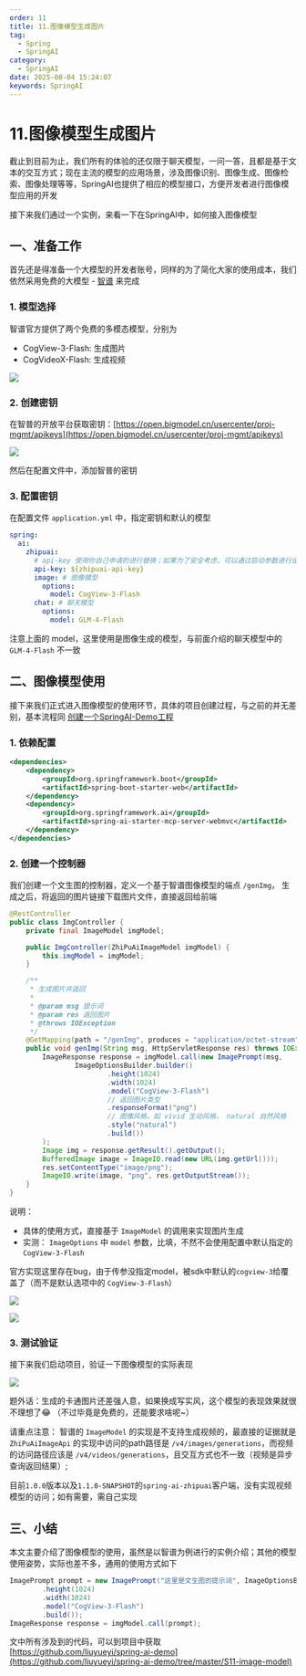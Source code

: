 ```yaml
---
order: 11
title: 11.图像模型生成图片
tag:
  - Spring
  - SpringAI
category:
  - SpringAI
date: 2025-08-04 15:24:07
keywords: SpringAI
---
```


# 11.图像模型生成图片

截止到目前为止，我们所有的体验的还仅限于聊天模型，一问一答，且都是基于文本的交互方式；现在主流的模型的应用场景，涉及图像识别、图像生成、图像检索、图像处理等等，SpringAI也提供了相应的模型接口，方便开发者进行图像模型应用的开发

接下来我们通过一个实例，来看一下在SpringAI中，如何接入图像模型

## 一、准备工作

首先还是得准备一个大模型的开发者账号，同样的为了简化大家的使用成本，我们依然采用免费的大模型 - [智谱](https://www.bigmodel.cn/pricing) 来完成

### 1. 模型选择

智谱官方提供了两个免费的多模态模型，分别为

- CogView-3-Flash: 生成图片
- CogVideoX-Flash: 生成视频

![](/imgs/column/springai/11-1.webp)

### 2. 创建密钥

在智普的开放平台获取密钥：[https://open.bigmodel.cn/usercenter/proj-mgmt/apikeys](https://open.bigmodel.cn/usercenter/proj-mgmt/apikeys)

![](/imgs/column/springai/01-3.webp)

然后在配置文件中，添加智普的密钥


### 3. 配置密钥

在配置文件 `application.yml` 中，指定密钥和默认的模型

```yaml
spring:
  ai:
    zhipuai:
      # api-key 使用你自己申请的进行替换；如果为了安全考虑，可以通过启动参数进行设置
      api-key: ${zhipuai-api-key}
      image: # 图像模型
        options:
          model: CogView-3-Flash
      chat: # 聊天模型
        options:
          model: GLM-4-Flash
```

注意上面的 model，这里使用是图像生成的模型，与前面介绍的聊天模型中的 `GLM-4-Flash` 不一致

## 二、图像模型使用

接下来我们正式进入图像模型的使用环节，具体的项目创建过程，与之前的并无差别，基本流程同 [创建一个SpringAI-Demo工程](01.创建一个SpringAI-Demo工程.md)

### 1. 依赖配置

```xml
<dependencies>
    <dependency>
        <groupId>org.springframework.boot</groupId>
        <artifactId>spring-boot-starter-web</artifactId>
    </dependency>
    <dependency>
        <groupId>org.springframework.ai</groupId>
        <artifactId>spring-ai-starter-mcp-server-webmvc</artifactId>
    </dependency>
</dependencies>
```

### 2. 创建一个控制器

我们创建一个文生图的控制器，定义一个基于智谱图像模型的端点 `/genImg`， 生成之后，将返回的图片链接下载图片文件，直接返回给前端

```java
@RestController
public class ImgController {
    private final ImageModel imgModel;

    public ImgController(ZhiPuAiImageModel imgModel) {
        this.imgModel = imgModel;
    }

    /**
     * 生成图片并返回
     *
     * @param msg 提示词
     * @param res 返回图片
     * @throws IOException
     */
    @GetMapping(path = "/genImg", produces = "application/octet-stream")
    public void genImg(String msg, HttpServletResponse res) throws IOException {
        ImageResponse response = imgModel.call(new ImagePrompt(msg,
                ImageOptionsBuilder.builder()
                        .height(1024)
                        .width(1024)
                        .model("CogView-3-Flash")
                        // 返回图片类型
                        .responseFormat("png")
                        // 图像风格，如 vivid 生动风格， natural 自然风格
                        .style("natural")
                        .build())
        );
        Image img = response.getResult().getOutput();
        BufferedImage image = ImageIO.read(new URL(img.getUrl()));
        res.setContentType("image/png");
        ImageIO.write(image, "png", res.getOutputStream());
    }
}
```

说明：

- 具体的使用方式，直接基于 `ImageModel` 的调用来实现图片生成
- 实测： `ImageOptions` 中 `model` 参数，比填，不然不会使用配置中默认指定的 `CogView-3-Flash`

官方实现这里存在bug，由于传参没指定model，被sdk中默认的`cogview-3`给覆盖了（而不是默认选项中的 `CogView-3-Flash`）

![](/imgs/column/springai/11-2.webp)

![](/imgs/column/springai/11-3.webp)

### 3. 测试验证

接下来我们启动项目，验证一下图像模型的实际表现

![](/imgs/column/springai/11-4.webp)


题外话：生成的卡通图片还差强人意，如果换成写实风，这个模型的表现效果就很不理想了😂 （不过毕竟是免费的，还能要求啥呢~）

请重点注意： 智谱的 `ImageModel` 的实现是不支持生成视频的，最直接的证据就是 `ZhiPuAiImageApi` 的实现中访问的path路径是 `/v4/images/generations`，而视频的访问路径应该是 `/v4/videos/generations`，且交互方式也不一致（视频是异步查询返回结果）;

目前`1.0.0`版本以及`1.1.0-SNAPSHOT`的`spring-ai-zhipuai`客户端，没有实现视频模型的访问；如有需要，需自己实现

## 三、小结

本文主要介绍了图像模型的使用，虽然是以智谱为例进行的实例介绍；其他的模型使用姿势，实际也差不多，通用的使用方式如下

```java
ImagePrompt prompt = new ImagePrompt("这里是文生图的提示词", ImageOptionsBuilder.builder()
        .height(1024)
        .width(1024)
        .model("CogView-3-Flash")
        .build());
ImageResponse response = imgModel.call(prompt);
```


文中所有涉及到的代码，可以到项目中获取 [https://github.com/liuyueyi/spring-ai-demo](https://github.com/liuyueyi/spring-ai-demo/tree/master/S11-image-model)

